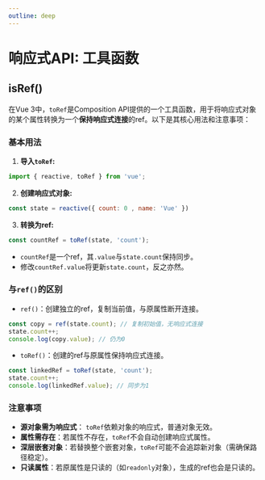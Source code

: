 ```yaml
---
outline: deep
---
```


# 响应式API: 工具函数 

## isRef()

在Vue 3中，`toRef`是Composition API提供的一个工具函数，用于将响应式对象的某个属性转换为一个**保持响应式连接**的ref。以下是其核心用法和注意事项：

### 基本用法

1. **导入`toRef`:**
```javascript
import { reactive, toRef } from 'vue';
```
2. **创建响应式对象:**
```javascript
const state = reactive({ count: 0 , name: 'Vue' })
```
3. **转换为ref:**
```javascript
const countRef = toRef(state, 'count');
```
- `countRef`是一个ref，其`.value`与`state.count`保持同步。
- 修改`countRef.value`将更新`state.count`，反之亦然。

### 与`ref()`的区别

- `ref()`：创建独立的ref，复制当前值，与原属性断开连接。
```javascript
const copy = ref(state.count); // 复制初始值，无响应式连接
state.count++; 
console.log(copy.value); // 仍为0
```

- `toRef()`：创建的ref与原属性保持响应式连接。
```javascript
const linkedRef = toRef(state, 'count');
state.count++;
console.log(linkedRef.value); // 同步为1
```
### 注意事项

- **源对象需为响应式**： `toRef`依赖对象的响应式，普通对象无效。
- **属性需存在**：若属性不存在，`toRef`不会自动创建响应式属性。
- **深层嵌套对象**：若替换整个嵌套对象，`toRef`可能不会追踪新对象（需确保路径稳定）。
- **只读属性**：若原属性是只读的（如`readonly`对象），生成的ref也会是只读的。





